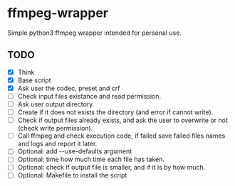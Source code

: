 # ffmpeg-wrapper

Simple python3 ffmpeg wrapper intended for personal use.


## TODO
- [x] Think
- [x] Base script
- [x] Ask user the codec, preset and crf
- [ ] Check input files existance and read permission.
- [ ] Ask user output directory.
- [ ] Create if it does not exists the directory (and error if cannot write).
- [ ] Check if output files already exists, and ask the user to overwrite or not (check write permission).
- [ ] Call ffmpeg and check execution code, if failed save failed files names and logs and report it later.
- [ ] Optional: add --use-defaults argument
- [ ] Optional: time how much time each file has taken.
- [ ] Optional: check if output file is smaller, and if it is by how much.
- [ ] Optional: Makefile to install the script
